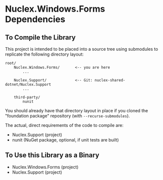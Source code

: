 Nuclex.Windows.Forms Dependencies
================================


To Compile the Library
----------------------

This project is intended to be placed into a source tree using submodules to replicate
the following directory layout:

    root/
        Nuclex.Windows.Forms/       <-- you are here
            ...

        Nuclex.Support/             <-- Git: nuclex-shared-dotnet/Nuclex.Support
            ...

        third-party/
            nunit

You should already have that directory layout in place if you cloned the "foundation package"
repository (with `--recurse-submodules`).

The actual, direct requirements of the code to compile are:

  * Nuclex.Support         (project)
  * nunit                  (NuGet package, optional, if unit tests are built)


To Use this Library as a Binary
-------------------------------

  * Nuclex.Windows.Forms   (project)
  * Nuclex.Support         (project)
